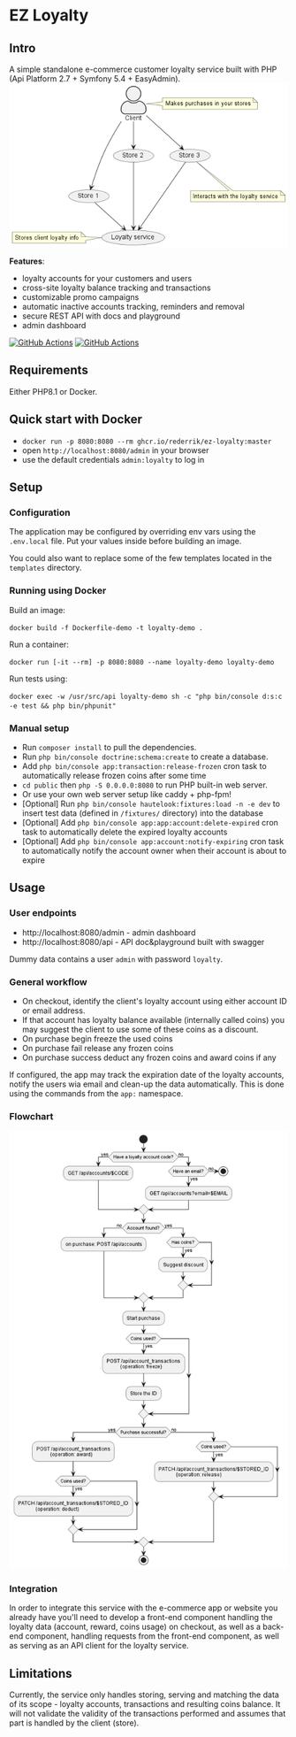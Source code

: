 # EZ Loyalty

## Intro
A simple standalone e-commerce customer loyalty service built with PHP (Api Platform 2.7 + Symfony 5.4 + EasyAdmin).
![use case](/doc/img/use-case.png)

**Features**:
- loyalty accounts for your customers and users
- cross-site loyalty balance tracking and transactions
- customizable promo campaigns
- automatic inactive accounts tracking, reminders and removal
- secure REST API with docs and playground
- admin dashboard

[![GitHub Actions](https://github.com/rederrik/ez-loyalty/actions/workflows/symfony-test.yml/badge.svg)](https://github.com/rederrik/ez-loyalty/actions?query=workflow%3Asymfony-test)
[![GitHub Actions](https://github.com/rederrik/ez-loyalty/actions/workflows/docker-publish.yml/badge.svg)](https://github.com/rederrik/ez-loyalty/actions?query=workflow%3Adocker-publish)

## Requirements
Either PHP8.1 or Docker.

## Quick start with Docker
+ `docker run -p 8080:8080 --rm ghcr.io/rederrik/ez-loyalty:master`
+ open `http://localhost:8080/admin` in your browser
+ use the default credentials `admin:loyalty` to log in

## Setup
### Configuration
The application may be configured by overriding env vars using the `.env.local`  file. 
Put your values inside before building an image.

You could also want to replace some of the few templates located in the `templates` directory.


### Running using Docker

Build an image:

`docker build -f Dockerfile-demo -t loyalty-demo .`

Run a container:

`docker run [-it --rm] -p 8080:8080 --name loyalty-demo loyalty-demo`

Run tests using:

`docker exec -w /usr/src/api loyalty-demo sh -c "php bin/console d:s:c -e test && php bin/phpunit"`

### Manual setup
+ Run `composer install` to pull the dependencies.
+ Run `php bin/console doctrine:schema:create` to create a database.
+ Add `php bin/console app:transaction:release-frozen` cron task to automatically release frozen coins after some time
+ `cd public` then `php -S 0.0.0.0:8080` to run PHP built-in web server.
+ Or use your own web server setup like caddy + php-fpm!
+ [Optional] Run `php bin/console hautelook:fixtures:load -n -e dev` to insert test data (defined in `/fixtures/` directory) into the database
+ [Optional] Add `php bin/console app:app:account:delete-expired` cron task to automatically delete the expired loyalty accounts
+ [Optional] Add `php bin/console app:account:notify-expiring` cron task to automatically notify the account owner when their account is about to expire

## Usage
### User endpoints
+ http://localhost:8080/admin - admin dashboard
+ http://localhost:8080/api - API doc&playground built with swagger

Dummy data contains a user `admin` with password `loyalty`.

### General workflow
+ On checkout, identify the client's loyalty account using either account ID or email address.
+ If that account has loyalty balance available (internally called coins) you may suggest the client to use some of these coins as a discount.
+ On purchase begin freeze the used coins
+ On purchase fail release any frozen coins
+ On purchase success deduct any frozen coins and award coins if any

If configured, the app may track the expiration date of the loyalty accounts, notify the users wia email and clean-up the data automatically. This is done using the commands from the `app:` namespace.

### Flowchart
![workflow](/doc/img/workflow.png)
### Integration
In order to integrate this service with the e-commerce app or website you already have you'll need to develop a front-end component handling the loyalty data (account, reward, coins usage) on checkout, as well as a back-end component, handling requests from the front-end component, as well as serving as an API client for the loyalty service.


## Limitations
Currently, the service only handles storing, serving and matching the data of its scope - loyalty accounts, transactions and resulting coins balance. It will not validate the validity of the transactions performed and assumes that part is handled by the client (store).